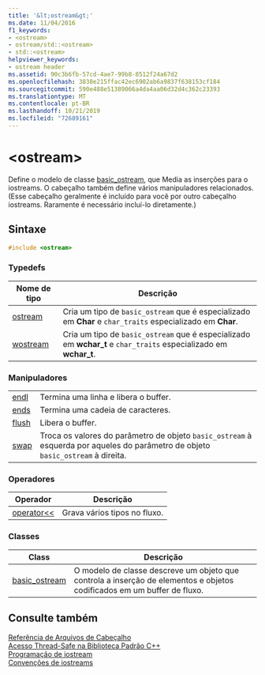 ```yaml
---
title: '&lt;ostream&gt;'
ms.date: 11/04/2016
f1_keywords:
- <ostream>
- ostream/std::<ostream>
- std::<ostream>
helpviewer_keywords:
- ostream header
ms.assetid: 90c3b6fb-57cd-4ae7-99b8-8512f24a67d2
ms.openlocfilehash: 3838e215ffac42ec6902ab6a9837f638153cf184
ms.sourcegitcommit: 590e488e51389066a4da4aa06d32d4c362c23393
ms.translationtype: MT
ms.contentlocale: pt-BR
ms.lasthandoff: 10/21/2019
ms.locfileid: "72689161"
---
```

# <a name="ltostreamgt"></a>&lt;ostream&gt;

Define o modelo de classe [basic_ostream](../standard-library/basic-ostream-class.md), que Media as inserções para o iostreams. O cabeçalho também define vários manipuladores relacionados. (Esse cabeçalho geralmente é incluído para você por outro cabeçalho iostreams. Raramente é necessário incluí-lo diretamente.)

## <a name="syntax"></a>Sintaxe

```cpp
#include <ostream>
```

### <a name="typedefs"></a>Typedefs

|Nome de tipo|Descrição|
|-|-|
|[ostream](../standard-library/ostream-typedefs.md#ostream)|Cria um tipo de `basic_ostream` que é especializado em **Char** e `char_traits` especializado em **Char**.|
|[wostream](../standard-library/ostream-typedefs.md#wostream)|Cria um tipo de `basic_ostream` que é especializado em **wchar_t** e `char_traits` especializado em **wchar_t**.|

### <a name="manipulators"></a>Manipuladores

|||
|-|-|
|[endl](../standard-library/ostream-functions.md#endl)|Termina uma linha e libera o buffer.|
|[ends](../standard-library/ostream-functions.md#ends)|Termina uma cadeia de caracteres.|
|[flush](../standard-library/ostream-functions.md#flush)|Libera o buffer.|
|[swap](../standard-library/ostream-functions.md#swap)|Troca os valores do parâmetro de objeto `basic_ostream` à esquerda por aqueles do parâmetro de objeto `basic_ostream` à direita.|

### <a name="operators"></a>Operadores

|Operador|Descrição|
|-|-|
|[operator<<](../standard-library/ostream-operators.md#op_lt_lt)|Grava vários tipos no fluxo.|

### <a name="classes"></a>Classes

|Class|Descrição|
|-|-|
|[basic_ostream](../standard-library/basic-ostream-class.md)|O modelo de classe descreve um objeto que controla a inserção de elementos e objetos codificados em um buffer de fluxo.|

## <a name="see-also"></a>Consulte também

[Referência de Arquivos de Cabeçalho](../standard-library/cpp-standard-library-header-files.md)\
[Acesso Thread-Safe na Biblioteca Padrão C++](../standard-library/thread-safety-in-the-cpp-standard-library.md)\
[Programação de iostream](../standard-library/iostream-programming.md)\
[Convenções de iostreams](../standard-library/iostreams-conventions.md)
